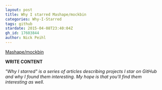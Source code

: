 ```yaml
---
layout: post
title: Why I starred Mashape/mockbin
categories: Why-I-Starred
tags: github
stardate: 2015-04-08T23:40:04Z
gh_id: 17603844
author: Nick Peihl
---
```


[Mashape/mockbin](star.repo.html_url)

**WRITE CONTENT**

*"Why I starred" is a series of articles describing projects I star on GitHub and why I found them interesting. My hope is that you'll find them interesting as well.*

